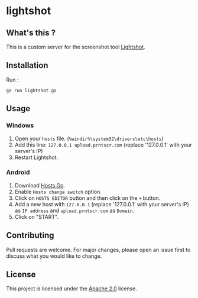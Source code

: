 # lightshot
## What's this ?
This is a custom server for the screenshot tool [Lightshot](https://prnt.sc/).

## Installation
Run :
```
go run lightshot.go
```

## Usage
### Windows
1. Open your `hosts` file. (`%windir%\system32\drivers\etc\hosts`) 
2. Add this line: `127.0.0.1 upload.prntscr.com` (replace '127.0.0.1' with your server's IP)
3. Restart Lightshot.

### Android
1. Download [Hosts Go](https://play.google.com/store/apps/details?id=dns.hosts.server.change).
2. Enable `Hosts change switch` option.
3. Click on `HOSTS EDITOR` button and then click on the `+` button.
4. Add a new host with `127.0.0.1` (replace '127.0.0.1' with your server's IP) as `IP address` and `upload.prntscr.com` as `Domain`.
5. Click on "START".

## Contributing
Pull requests are welcome. For major changes, please open an issue first to discuss what you would like to change.

## License
This project is licensed under the [Apache 2.0](https://choosealicense.com/licenses/apache-2.0/) license.
